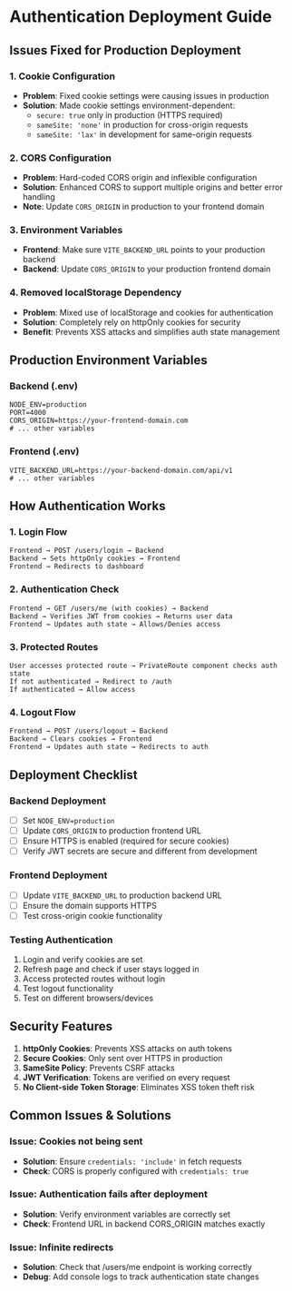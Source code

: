 # Authentication Deployment Guide

## Issues Fixed for Production Deployment

### 1. **Cookie Configuration**
- **Problem**: Fixed cookie settings were causing issues in production
- **Solution**: Made cookie settings environment-dependent:
  - `secure: true` only in production (HTTPS required)
  - `sameSite: 'none'` in production for cross-origin requests
  - `sameSite: 'lax'` in development for same-origin requests

### 2. **CORS Configuration**
- **Problem**: Hard-coded CORS origin and inflexible configuration
- **Solution**: Enhanced CORS to support multiple origins and better error handling
- **Note**: Update `CORS_ORIGIN` in production to your frontend domain

### 3. **Environment Variables**
- **Frontend**: Make sure `VITE_BACKEND_URL` points to your production backend
- **Backend**: Update `CORS_ORIGIN` to your production frontend domain

### 4. **Removed localStorage Dependency**
- **Problem**: Mixed use of localStorage and cookies for authentication
- **Solution**: Completely rely on httpOnly cookies for security
- **Benefit**: Prevents XSS attacks and simplifies auth state management

## Production Environment Variables

### Backend (.env)
```env
NODE_ENV=production
PORT=4000
CORS_ORIGIN=https://your-frontend-domain.com
# ... other variables
```

### Frontend (.env)
```env
VITE_BACKEND_URL=https://your-backend-domain.com/api/v1
# ... other variables
```

## How Authentication Works

### 1. **Login Flow**
```
Frontend → POST /users/login → Backend
Backend → Sets httpOnly cookies → Frontend
Frontend → Redirects to dashboard
```

### 2. **Authentication Check**
```
Frontend → GET /users/me (with cookies) → Backend
Backend → Verifies JWT from cookies → Returns user data
Frontend → Updates auth state → Allows/Denies access
```

### 3. **Protected Routes**
```
User accesses protected route → PrivateRoute component checks auth state
If not authenticated → Redirect to /auth
If authenticated → Allow access
```

### 4. **Logout Flow**
```
Frontend → POST /users/logout → Backend
Backend → Clears cookies → Frontend
Frontend → Updates auth state → Redirects to auth
```

## Deployment Checklist

### Backend Deployment
- [ ] Set `NODE_ENV=production`
- [ ] Update `CORS_ORIGIN` to production frontend URL
- [ ] Ensure HTTPS is enabled (required for secure cookies)
- [ ] Verify JWT secrets are secure and different from development

### Frontend Deployment
- [ ] Update `VITE_BACKEND_URL` to production backend URL
- [ ] Ensure the domain supports HTTPS
- [ ] Test cross-origin cookie functionality

### Testing Authentication
1. Login and verify cookies are set
2. Refresh page and check if user stays logged in
3. Access protected routes without login
4. Test logout functionality
5. Test on different browsers/devices

## Security Features

1. **httpOnly Cookies**: Prevents XSS attacks on auth tokens
2. **Secure Cookies**: Only sent over HTTPS in production
3. **SameSite Policy**: Prevents CSRF attacks
4. **JWT Verification**: Tokens are verified on every request
5. **No Client-side Token Storage**: Eliminates XSS token theft risk

## Common Issues & Solutions

### Issue: Cookies not being sent
- **Solution**: Ensure `credentials: 'include'` in fetch requests
- **Check**: CORS is properly configured with `credentials: true`

### Issue: Authentication fails after deployment
- **Solution**: Verify environment variables are correctly set
- **Check**: Frontend URL in backend CORS_ORIGIN matches exactly

### Issue: Infinite redirects
- **Solution**: Check that /users/me endpoint is working correctly
- **Debug**: Add console logs to track authentication state changes
